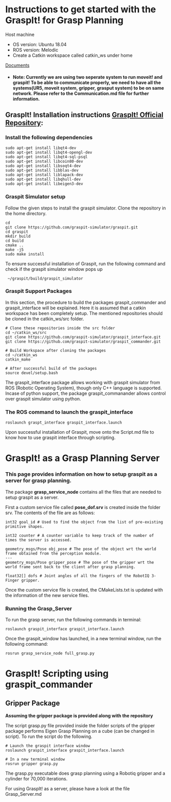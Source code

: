 # Instructions to get started with the GraspIt! for Grasp Planning 

Host machine 
- OS version: Ubuntu 18.04
- ROS version: Melodic
- Create a Catkin workspace called catkin_ws under home

 [Documents](docs)

- #### Note:  Currently we are using two seperate system to run moveit! and graspit! To be able to communicate properly, we need to have all the systems(UR5, moveit system, gripper, grasput system) to be on same network. Please refer to the Communication.md file for further information. 
## GraspIt! Installation instructions [GraspIt! Official Repository](https://github.com/graspit-simulator/graspit): 
### Install the following dependencies
```
sudo apt-get install libqt4-dev
sudo apt-get install libqt4-opengl-dev
sudo apt-get install libqt4-sql-psql
sudo apt-get install libcoin80-dev
sudo apt-get install libsoqt4-dev
sudo apt-get install libblas-dev
sudo apt-get install liblapack-dev
sudo apt-get install libqhull-dev
sudo apt-get install libeigen3-dev
```
### Graspit Simulator setup
Follow the given steps to install the graspit simulator. Clone the repository in the home directory.
```
cd 
git clone https://github.com/graspit-simulator/graspit.git
cd graspit
mkdir build
cd build
cmake ..
make -j5
sudo make install
```
To ensure successful installation of Graspit, run the following command and check if the graspit simulator window pops up
```
 ~/graspit/build/graspit_simulator
```
### Graspit Support Packages
In this section, the procedure to build the packages graspit_commander and graspit_interface will be explained. Here it is assumed that a catkin workspace has been completely setup. The mentioned repositories should be cloned in the catkin_ws/src folder.

```
# Clone these repositories inside the src folder
cd ~/catkin_ws/src
git clone https://github.com/graspit-simulator/graspit_interface.git
git clone https://github.com/graspit-simulator/graspit_commander.git

# Build Workspace after cloning the packages
cd ~/catkin_ws
catkin_make

# After successful build of the packages
source devel/setup.bash
```
The graspit_interface package allows working with graspit simulator from ROS (Robotic Operating System), though only C++ language is supported. Incase of python support, the package graspit_commanander allows control over graspit simulator using python.

### The ROS command to launch the graspit_interface

<!-- Commands to run the interface -->
```
roslaunch graspt_interface graspit_interface.launch
```

Upon successful installation of Graspit, move onto the Script.md file to know how to use graspit interface through scripting.

# GraspIt! as a Grasp Planning Server

### This page provides information on how to setup graspit as a server for grasp planning.

The package **grasp_service_node** contains all the files that are needed to setup graspit as a server. 

First a custom service file called **pose_dof.srv** is created inside the folder srv. The contents of the file are as follows:
```
int32 goal_id # Used to find the object from the list of pre-existing primitive shapes.

int32 counter # A counter variable to keep track of the number of times the server is accessed.

geometry_msgs/Pose obj_pose # The pose of the object wrt the world frame obtained from the perception module.
---
geometry_msgs/Pose gripper_pose # The pose of the gripper wrt the world frame sent back to the client after grasp planning.

float32[] dofs # Joint angles of all the fingers of the RobotIQ 3-Finger gripper.
```

Once the custom service file is created, the CMakeLists.txt is updated with the information of the new service files.

### Running the Grasp_Server

To run the grasp server, run the following commands in terminal:
```
roslaunch graspit_interface graspit_interface.launch
```

Once the graspit_window has launched, in a new terminal window, run the following command:

```
rosrun grasp_service_node full_grasp.py 
```

# GraspIt! Scripting using graspit_commander

## Gripper Package

**Assuming the gripper package is provided along with the repository**

The script grasp.py file provided inside the folder scripts of the gripper package performs Eigen Grasp Planning on a cube (can be changed in script). To run the script do the following.
```
# Launch the graspit interface window
roslaunch graspit_interface graspit_interface.launch

# In a new terminal window
rosrun gripper grasp.py
```

The grasp.py executable does grasp planning using a Robotiq gripper and a cylinder for 70,000 iterations.

For using GraspIt! as a server, please have a look at the file Grasp_Server.md
